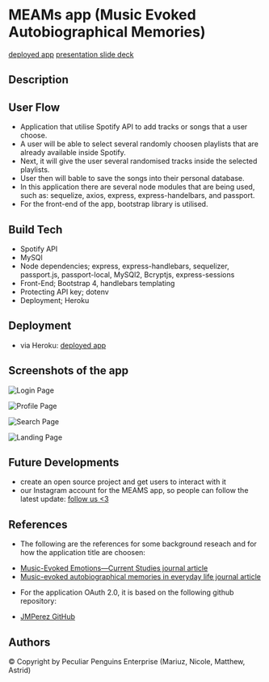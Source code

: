 # MEAMs app (Music Evoked Autobiographical Memories)

[deployed app](https://murmuring-lake-05413.herokuapp.com/)
[presentation slide deck](https://www.canva.com/design/DAD-q-PNPJo/2qjmANGNy_sxNbHO4pC6_A/view?utm_content=DAD-q-PNPJo&utm_campaign=designshare&utm_medium=link&utm_source=publishsharelink)
## Description



## User Flow

* Application that utilise Spotify API to add tracks or songs that a user choose. 
* A user will be able to select several randomly choosen playlists that are already available inside Spotify. 
* Next, it will give the user several randomised tracks inside the selected playlists. 
* User then will bable to save the songs into their personal database.
* In this application there are several node modules that are being used, such as: sequelize, axios, express, express-handelbars, and passport. 
* For the front-end of the app, bootstrap library is utilised.


## Build Tech

* Spotify API
* MySQl
* Node dependencies; express, express-handlebars, sequelizer, passport.js, passport-local, MySQl2, Bcryptjs, express-sessions
* Front-End; Bootstrap 4, handlebars templating
* Protecting API key; dotenv
* Deployment; Heroku

## Deployment

* via Heroku: [deployed app](https://murmuring-lake-05413.herokuapp.com/)

## Screenshots of the app

![Login Page]()

![Profile Page]()

![Search Page]()

![Landing Page]()

## Future Developments

* create an open source project and get users to interact with it
* our Instagram account for the MEAMS app, so people can follow the latest update: [follow us <3](https://www.instagram.com/meams_app/)

## References

- The following are the references for some background reseach and for how the application title are choosen:
* [Music-Evoked Emotions—Current Studies journal article](https://www.ncbi.nlm.nih.gov/pmc/articles/PMC5705548/)
* [Music-evoked autobiographical memories in everyday life journal article](https://journals.sagepub.com/doi/full/10.1177/0305735619888803)

- For the application OAuth 2.0, it is based on the following github repository:
* [JMPerez GitHub](https://github.com/JMPerez/passport-spotify)

## Authors

&copy; Copyright by Peculiar Penguins Enterprise (Mariuz, Nicole, Matthew, Astrid)
